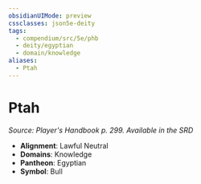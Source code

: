 ```yaml
---
obsidianUIMode: preview
cssclasses: json5e-deity
tags:
  - compendium/src/5e/phb
  - deity/egyptian
  - domain/knowledge
aliases:
  - Ptah
---
```

# Ptah
*Source: Player's Handbook p. 299. Available in the <span title='Systems Reference Document (5.1)'>SRD</span>* 

- **Alignment**: Lawful Neutral
- **Domains**: Knowledge
- **Pantheon**: Egyptian
- **Symbol**: Bull
